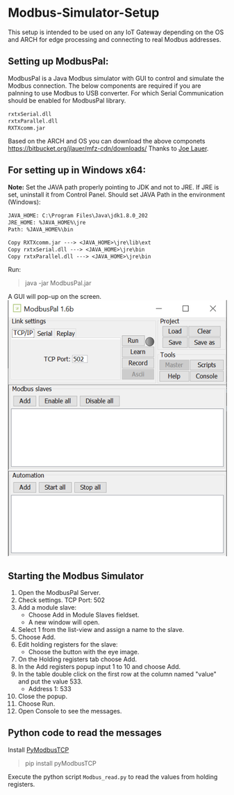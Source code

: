 # Modbus-Simulator-Setup
This setup is intended to be used on any IoT Gateway depending on the OS and ARCH for edge processing and connecting to real Modbus addresses.

## Setting up ModbusPal:
ModbusPal is a Java Modbus simulator with GUI to control and simulate the Modbus connection.
The below components are required if you are palnning to use Modbus to USB converter. For which Serial Communication should be enabled for ModbusPal library. 
```
rxtxSerial.dll
rxtxParallel.dll
RXTXcomm.jar
```
Based on the ARCH and OS you can download the above componets https://bitbucket.org/jlauer/mfz-cdn/downloads/ 
Thanks to [Joe Lauer](https://bitbucket.org/jlauer/).

## For setting up in Windows x64:

**Note:** Set the JAVA path properly pointing to JDK and not to JRE. If JRE is set, uninstall it from Control Panel.
Should set JAVA Path in the environment (Windows):
```
JAVA_HOME: C:\Program Files\Java\jdk1.8.0_202
JRE_HOME: %JAVA_HOME%\jre
Path: %JAVA_HOME%\bin
```
```
Copy RXTXcomm.jar ---> <JAVA_HOME>\jre\lib\ext
Copy rxtxSerial.dll ---> <JAVA_HOME>\jre\bin
Copy rxtxParallel.dll ---> <JAVA_HOME>\jre\bin
```

Run:
> java -jar ModbusPal.jar

A GUI will pop-up on the screen.
![alt text](https://github.com/niladri30/Modbus-Simulator-Setup/blob/master/modbuspal1.PNG)

## Starting the Modbus Simulator
1. Open the ModbusPal Server.
2. Check settings. TCP Port: 502
3. Add a module slave:
    - Choose Add in Module Slaves fieldset.
    - A new window will open.
4. Select 1 from the list-view and assign a name to the slave.
5. Choose Add.
6. Edit holding registers for the slave:
	  - Choose the button with the eye image.
7. On the Holding registers tab choose Add.
8. In the Add registers popup input 1 to 10 and choose Add.
9. In the table double click on the first row at the column named "value" and put the value 533.
	  - Address 1: 533
10. Close the popup.
11. Choose Run.
12. Open Console to see the messages.

## Python code to read the messages
Install [PyModbusTCP](https://pypi.org/project/pyModbusTCP/)
> pip install pyModbusTCP

Execute the python script `Modbus_read.py` to read the values from holding registers.
